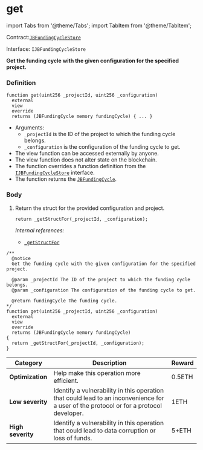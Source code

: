 # get

import Tabs from '@theme/Tabs';
import TabItem from '@theme/TabItem';

Contract:[`JBFundingCycleStore`](/protocol/api/contracts/jbfundingcyclestore/README.md)​‌

Interface: `IJBFundingCycleStore`

<Tabs>
<TabItem value="Step by step" label="Step by step">

**Get the funding cycle with the given configuration for the specified project.**

### Definition

```solidity
function get(uint256 _projectId, uint256 _configuration)
  external
  view
  override
  returns (JBFundingCycle memory fundingCycle) { ... }
```

* Arguments:
  * `_projectId` is the ID of the project to which the funding cycle belongs.
  * `_configuration` is the configuration of the funding cycle to get.
* The view function can be accessed externally by anyone.
* The view function does not alter state on the blockchain.
* The function overrides a function definition from the [`IJBFundingCycleStore`](/protocol/api/interfaces/ijbfundingcyclestore.md) interface.
* The function returns the [`JBFundingCycle`](/protocol/api/data-structures/jbfundingcycle.md).

### Body

1.  Return the struct for the provided configuration and project.

    ```solidity
    return _getStructFor(_projectId, _configuration);
    ```

    _Internal references:_

    * [`_getStructFor`](/protocol/api/contracts/jbfundingcyclestore/read/_getstructfor.md)

</TabItem>

<TabItem value="Code" label="Code">

```solidity
/**
  @notice 
  Get the funding cycle with the given configuration for the specified project.

  @param _projectId The ID of the project to which the funding cycle belongs.
  @param _configuration The configuration of the funding cycle to get.

  @return fundingCycle The funding cycle.
*/
function get(uint256 _projectId, uint256 _configuration)
  external
  view
  override
  returns (JBFundingCycle memory fundingCycle)
{
  return _getStructFor(_projectId, _configuration);
}
```

</TabItem>

<TabItem value="Bug bounty" label="Bug bounty">

| Category          | Description                                                                                                                            | Reward |
| ----------------- | -------------------------------------------------------------------------------------------------------------------------------------- | ------ |
| **Optimization**  | Help make this operation more efficient.                                                                                               | 0.5ETH |
| **Low severity**  | Identify a vulnerability in this operation that could lead to an inconvenience for a user of the protocol or for a protocol developer. | 1ETH   |
| **High severity** | Identify a vulnerability in this operation that could lead to data corruption or loss of funds.                                        | 5+ETH  |

</TabItem>
</Tabs>
